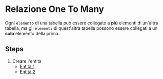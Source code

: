 # Relazione One To Many
Ogni `elemento` di una tabella può essere collegato a **più** elementi di un'altra tabella, ma gli `elementi` di quest'altra tabella possono essere collegati a un **solo** elemento della prima.

## Steps
1. Creare l'entità
    - [Entità 1](src/main/java/com/generation/relazionionetomany/entity/User.java)
    - [Entità 2](src/main/java/com/generation/relazionionetomany/entity/Photo.java)

